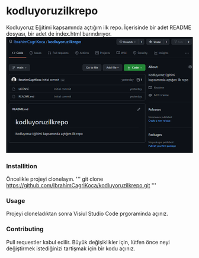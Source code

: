 # kodluyoruzilkrepo
Kodluyoruz Eğitimi kapsamında açtığım ilk repo. İçerisinde bir adet README dosyası, bir adet de index.html barındırıyor.
![Image of Project](https://github.com/IbrahimCagriKoca/kodluyoruzilkrepo/blob/main/project-Screenshot.png)
### Installition
Öncelikle projeyi clonelayın.
''' git clone https://github.com/IbrahimCagriKoca/kodluyoruzilkrepo.git '''
### Usage
Projeyi cloneladıktan sonra Visiul Studio Code prgoraminda açınız.
### Contributing
Pull requestler kabul edilir. Büyük değişiklikler için, lütfen önce neyi değiştirmek istediğinizi tartişmak için bir kodu açınız.